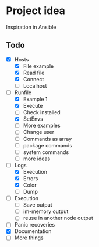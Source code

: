 # Project idea

Inspiration in Ansible

## Todo

- [X] Hosts
    - [X] File example
    - [X] Read file
    - [X] Connect
    - [ ] Localhost 
- [ ] Runfile
    - [X] Example 1
    - [X] Execute
    - [ ] Check installed
    - [X] SetEnvs
    - [ ] More examples
    - [ ] Change user
    - [ ] Commands as array
    - [ ] package commands
    - [ ] system commands
    - [ ] more ideas
- [ ] Logs
    - [X] Execution
    - [X] Errors
    - [X] Color
    - [ ] Dump
- [ ] Execution
    - [ ] Save output
    - [ ] im-memory output
    - [ ] reuse in another node output
- [ ] Panic recoveries
- [X] Documentation
- [ ] More things